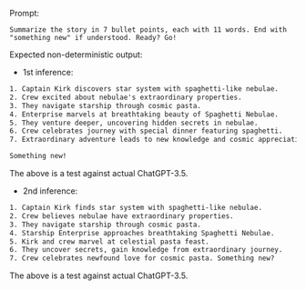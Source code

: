Prompt:

```
Summarize the story in 7 bullet points, each with 11 words. End with "something new" if understood. Ready? Go!
```

Expected non-deterministic output:

- 1st inference:

```CAHTGPT-3.5
1. Captain Kirk discovers star system with spaghetti-like nebulae.
2. Crew excited about nebulae's extraordinary properties.
3. They navigate starship through cosmic pasta.
4. Enterprise marvels at breathtaking beauty of Spaghetti Nebulae.
5. They venture deeper, uncovering hidden secrets in nebulae.
6. Crew celebrates journey with special dinner featuring spaghetti.
7. Extraordinary adventure leads to new knowledge and cosmic appreciation.

Something new!

```

The above is a test against actual ChatGPT-3.5.

- 2nd inference:

```CAHTGPT-3.5
1. Captain Kirk finds star system with spaghetti-like nebulae.
2. Crew believes nebulae have extraordinary properties.
3. They navigate starship through cosmic pasta.
4. Starship Enterprise approaches breathtaking Spaghetti Nebulae.
5. Kirk and crew marvel at celestial pasta feast.
6. They uncover secrets, gain knowledge from extraordinary journey.
7. Crew celebrates newfound love for cosmic pasta. Something new?

```

The above is a test against actual ChatGPT-3.5.
